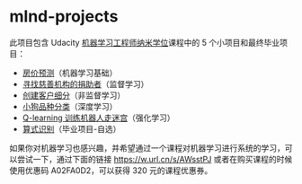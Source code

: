 # mlnd-projects

此项目包含 Udacity [机器学习工程师纳米学位](https://cn.udacity.com/course/machine-learning-engineer-advanced-nanodegree--nd009-cn-advanced)课程中的 5 个小项目和最终毕业项目：

- [房价预测](./p1-boston-housing)（机器学习基础）
- [寻找慈善机构的捐助者](./p2-finding-donors)（监督学习）
- [创建客户细分](./p3-customer-segments)（非监督学习）
- [小狗品种分类](./p4-dog-classification)（深度学习）
- [Q-learning 训练机器人走迷宫](./p5-reinforcement-learning)（强化学习）
- [算式识别](./p7-capstone-project)（毕业项目-自选）

如果你对机器学习也感兴趣，并希望通过一个课程对机器学习进行系统的学习，可以尝试一下，通过下面的链接 https://w.url.cn/s/AWsstPJ 或者在购买课程的时候使用优惠码 A02FA0D2，可以获得 320 元的课程优惠券。

